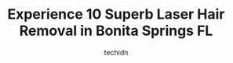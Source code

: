 ---
layout: ampstory
image: https://i0.wp.com/www.depkes.org/wp-content/uploads/2023/06/laser-hair-removal-0-in-bonita-springs-fl-1685835556.jpeg?resize=640,853
author: techidn
featured: false
description: Discover the impressive array of Laser Hair Removal options in Bonita Springs FL, where you can find 10 of the largest Laser Hair Removal establishments in the area. From renowned classics t
title: Experience 10 Superb Laser Hair Removal in Bonita Springs FL
cover:
   title: Experience 10 Superb Laser Hair Removal in Bonita Springs FL
   subtitle: Rickpate
   background: https://www.depkes.org/wp-content/uploads/2023/06/laser-hair-removal-0-in-bonita-springs-fl-1685835556.jpeg

pages: 
 - layout: thirds
   top: <h1>#1 Meridian Medical Spa</h1>
   bottom: "<p>The Meridian Medical Spa has the best professional and knowledgeable team! Every time I go there, I am greeted by a friendly staff member.They also have a great appointme</p>"
   background: https://www.depkes.org/wp-content/uploads/2023/06/laser-hair-removal-1-in-bonita-springs-fl-1685835557.png
   backgroundblur: true
 - layout: thirds
   top: <h1>#2 The Rolling Stone MedSpa</h1>
   bottom: "<p>Amazing! I was nervous about finding a good place and was so happy to find them. The staff are all very knowledgeable, experienced and honest. I also love my results! Car</p>"
   background: https://www.depkes.org/wp-content/uploads/2023/06/laser-hair-removal-2-in-bonita-springs-fl-1685835558.png
   cta:
      link: https://www.depkes.org/blog/experience-10-superb-laser-hair-removal-in-bonita-springs-fl/
      text: Experience 10 Superb Laser Hair Removal in Bonita Springs FL
 - layout: thirds
   top: <h1>#3 Shear Unity Salon & Spa</h1>
   bottom: "<p>27420 Old 41 Rd, Bonita Springs, FL 34135, United States</p>"
   background: https://www.depkes.org/wp-content/uploads/2023/06/laser-hair-removal-3-in-bonita-springs-fl-1685835559.jpeg
   cta:
      link: https://www.depkes.org/blog/experience-10-superb-laser-hair-removal-in-bonita-springs-fl/
      text: Experience 10 Superb Laser Hair Removal in Bonita Springs FL
 - layout: thirds
   top: <h1>#4 Symmetrical Beauty-Microblading, Permanent Makeup, & Eyelash Extensions</h1>
   bottom: "<p>24880 S Tamiami Trail Unit 3, Bonita Springs, FL 34134, United States</p>"
   background: https://images.unsplash.com/photo-1618005182384-a83a8bd57fbe?ixlib=rb-4.0.3&ixid=MnwxMjA3fDB8MHxwaG90by1wYWdlfHx8fGVufDB8fHx8&auto=format&fit=crop&w=640&h=853&q=80
   cta:
      link: https://www.depkes.org/blog/experience-10-superb-laser-hair-removal-in-bonita-springs-fl/
      text: Experience 10 Superb Laser Hair Removal in Bonita Springs FL
 - layout: thirds
   top: <h1>#5 Enhanced Microblading Permanent Cosmetics Center</h1>
   bottom: "<p>25199 Chamber of Commerce Dr, Bonita Springs, FL 34135, United States</p>"
   background: https://images.unsplash.com/photo-1599422314077-f4dfdaa4cd09?ixlib=rb-4.0.3&ixid=MnwxMjA3fDB8MHxwaG90by1wYWdlfHx8fGVufDB8fHx8&auto=format&fit=crop&w=640&h=853&q=80
   cta:
      link: https://www.depkes.org/blog/experience-10-superb-laser-hair-removal-in-bonita-springs-fl/
      text: Experience 10 Superb Laser Hair Removal in Bonita Springs FL
 - layout: thirds
   top: <h1>#6 Sublime Spa Treatments / Fibroblast Skin Tightening Clinic</h1>
   bottom: "<p>24880 S Tamiami Trail, Bonita Springs, FL 34135, United States</p>"
   background: https://images.unsplash.com/photo-1580610447943-1bfbef5efe07?ixlib=rb-4.0.3&ixid=MnwxMjA3fDB8MHxwaG90by1wYWdlfHx8fGVufDB8fHx8&auto=format&fit=crop&w=640&h=853&q=80
   cta:
      link: https://www.depkes.org/blog/experience-10-superb-laser-hair-removal-in-bonita-springs-fl/
      text: Experience 10 Superb Laser Hair Removal in Bonita Springs FL
 - layout: thirds
   top: <h1>#7 Oasis Salon & Spa</h1>
   bottom: "<p>3333 Renaissance Blvd Suite 101, Bonita Springs, FL 34134, United States</p>"
   background: https://images.unsplash.com/photo-1527066579998-dbbae57f45ce?ixlib=rb-4.0.3&ixid=MnwxMjA3fDB8MHxwaG90by1wYWdlfHx8fGVufDB8fHx8&auto=format&fit=crop&w=640&h=853&q=80
   cta:
      link: https://www.depkes.org/blog/experience-10-superb-laser-hair-removal-in-bonita-springs-fl/
      text: Experience 10 Superb Laser Hair Removal in Bonita Springs FL
 - layout: thirds
   middle: Continue reading...
   background: https://images.unsplash.com/photo-1602536052359-ef94c21c5948?ixlib=rb-4.0.3&ixid=MnwxMjA3fDB8MHxwaG90by1wYWdlfHx8fGVufDB8fHx8&auto=format&fit=crop&w=640&h=853&q=80
   cta:
      link: https://www.depkes.org/blog/experience-10-superb-laser-hair-removal-in-bonita-springs-fl/
      text: Experience 10 Superb Laser Hair Removal in Bonita Springs FL
      
---